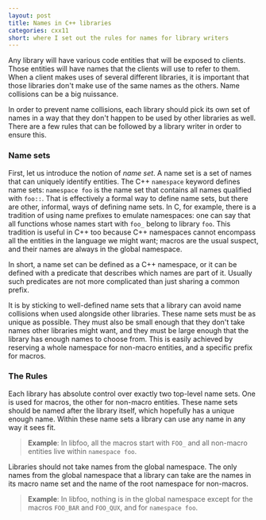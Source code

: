 ```yaml
---
layout: post
title: Names in C++ libraries
categories: cxx11
short: where I set out the rules for names for library writers
---
```


Any library will have various code entities that will be exposed to clients.
Those entities will have names that the clients will use to refer to them. When
a client makes uses of several different libraries, it is important that those
libraries don't make use of the same names as the others. Name collisions can be
a big nuissance.

In order to prevent name collisions, each library should pick its own set of
names in a way that they don't happen to be used by other libraries as well.
There are a few rules that can be followed by a library writer in order to
ensure this.

### Name sets

First, let us introduce the notion of *name set*. A name set is a set of names
that can uniquely identify entities. The C++ `namespace` keyword defines name
sets: `namespace foo` is the name set that contains all names qualified with
`foo::`. That is effectively a formal way to define name sets, but there are
other, informal, ways of defining name sets. In C, for example, there is a
tradition of using name prefixes to emulate namespaces: one can say that all
functions whose names start with `foo_` belong to library `foo`. This tradition
is useful in C++ too because C++ namespaces cannot encompass all the entities in
the language we might want; macros are the usual suspect, and their names are
always in the global namespace.

In short, a name set can be defined as a C++ namespace, or it can be defined
with a predicate that describes which names are part of it. Usually such
predicates are not more complicated than just sharing a common prefix.

It is by sticking to well-defined name sets that a library can avoid name
collisions when used alongside other libraries. These name sets must be as
unique as possible. They must also be small enough that they don't take names
other libraries might want, and they must be large enough that the library has
enough names to choose from. This is easily achieved by reserving a whole namespace
for non-macro entities, and a specific prefix for macros.

### The Rules

Each library has absolute control over exactly two top-level name sets. One is
used for macros, the other for non-macro entities. These name sets should be
named after the library itself, which hopefully has a unique enough name. Within
these name sets a library can use any name in any way it sees fit.

> **Example**: In libfoo, all the macros start with `FOO_` and all non-macro
> entities live within `namespace foo`.

Libraries should not take names from the global namespace. The only names from
the global namespace that a library can take are the names in its macro name set
and the name of the root namespace for non-macros.

> **Example**: In libfoo, nothing is in the global namespace except for the
> macros `FOO_BAR` and `FOO_QUX`, and for `namespace foo`.

